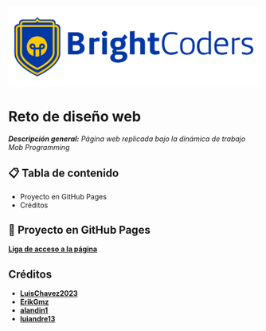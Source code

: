 ![BrightCoders Logo](img/logo.jpg)

# Reto de diseño web

_**Descripción general:**
Página web replicada bajo la dinámica de trabajo Mob Programming_

## 📋 Tabla de contenido
- Proyecto en GitHub Pages
- Créditos

## 🚀 Proyecto en GitHub Pages
**[Liga de acceso a la página](https://brightcoders-institute.github.io/s1a1-dise-o-web-responsivo-bcdic23-w1-r1-team-5/)**

## Créditos
- **[LuisChavez2023](https://github.com/luischavez2023)**
- **[ErikGmz](https://github.com/ErikGmz)**
- **[alandin1](https://github.com/alandin1)**
- **[luiandre13](https://github.com/luiandre13)**